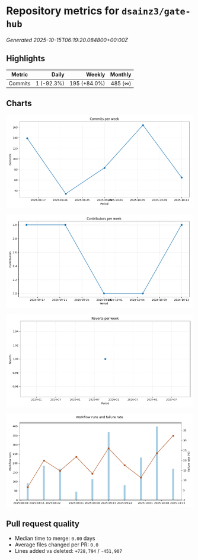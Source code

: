 # Repository metrics for `dsainz3/gate-hub`

_Generated 2025-10-15T06:19:20.084800+00:00Z_

## Highlights

| Metric | Daily | Weekly | Monthly |
| --- | ---: | ---: | ---: |
| Commits | 1 (-92.3%) | 195 (+84.0%) | 485 (∞) |

## Charts

![Commits per week](./commits_per_week.png)

![Contributors per week](./contributors_per_week.png)

![Reverts per week](./reverts_per_week.png)

![CI health](./ci_failure_rate.png)

## Pull request quality

* Median time to merge: `0.00` days
* Average files changed per PR: `0.0`
* Lines added vs deleted: `+728,794` / `-451,907`